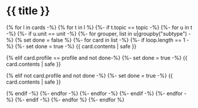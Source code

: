 # {{ title }}
{% for l in cards -%}
{% for t in l %}
    {%- if t.topic == topic -%}
        {%- for u in t -%}
            {%- if u.unit == unit -%}
                {%- for grouper, list in u|groupby("subtype") -%}
                    {% set done = false %}
                    {%- for card in list -%}
                        {%- if loop.length == 1 -%}
                        {%- set done = true -%}
{{ card.contents | safe }}

{% elif card.profile == profile and not done-%}
                        {%- set done = true -%}
{{ card.contents | safe }}

{% elif not card.profile and not done -%}
                        {%- set done = true -%}
{{ card.contents | safe }}

{% endif -%}
                    {%- endfor -%}
                {%- endfor -%}
            {%- endif -%}
        {%- endfor -%}
    {%- endif -%}
{%- endfor %}
{%- endfor %}